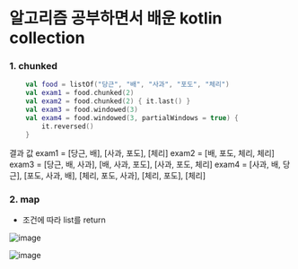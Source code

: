 # 알고리즘 공부하면서 배운 kotlin collection 

### 1. chunked
``` kotlin
    val food = listOf("당근", "배", "사과", "포도", "체리")
    val exam1 = food.chunked(2)
    val exam2 = food.chunked(2) { it.last() }
    val exam3 = food.windowed(3)
    val exam4 = food.windowed(3, partialWindows = true) {
        it.reversed()
    }
```
결과 값
exam1 = [당근, 배], [사과, 포도], [체리]
exam2 = [배, 포도, 체리, 체리]
exam3 = [당근, 배, 사과], [배, 사과, 포도], [사과, 포도, 체리]
exam4 = [사과, 배, 당근], [포도, 사과, 배], [체리, 포도, 사과], [체리, 포도], [체리]

### 2. map
 - 조건에 따라 list를 return 

![image](https://user-images.githubusercontent.com/54883589/165867233-edc80013-6df1-49fb-9a5a-96a5cc76d84c.png)

![image](https://user-images.githubusercontent.com/54883589/165867292-1f6c2e32-bd76-46f4-a960-e2fbb82476e8.png)
